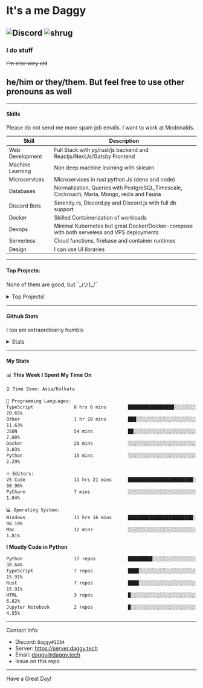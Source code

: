 
# It's a me Daggy

![Discord](https://img.shields.io/discord/491175207122370581?color=black&label=Discord&logo=discord) ![shrug](https://komarev.com/ghpvc/?username=Daggy1234&style=flat-square)
 ----

### I do stuff

~~I'm also very old~~

## he/him or they/them. But feel free to use other pronouns as well

-----

#### Skills

Please do not send me more spam job emails. I want to work at Mcdonalds.

| Skill | Description |
| ----- | ----------- |
| Web Development | Full Stack with py/rust/js backend and Reactjs/NextJs/Gatsby Frontend
| Machine Learning | Non deep machine learning with sklearn |
| Microservices | Microservices in rust python Js (deno and node) |
| Databases | Normalization, Queries with PostgreSQL,Timescale, Cockroach,  Maria, Mongo, redis and Fauna |
| Discord Bots | Serenity.rs, Discord.py and Discord.js with full db support |
| Docker | Skilled Containerization of workloads |
| Devops | Minimal Kubernetes but great Docker/Docker-compose with both serveless and VPS deployments |
| Serverless | Cloud functions, firebase and container runtimes |
| Design | I can use UI libraries|

-----

#### Top Projects:

None of them are good, but ¯\_(ツ)_/¯
<details>
  <summary>Top Projects!</summary>
    
   - [Dagpi](https://dagpi.xyz) : Full stack api built with rust, postgres, redis, python and typescript with Full frontend dashboard and  full monitoring. Also 2 api wrappers for it.
    
   - [Dagbot](https://dagbot.daggy.tech): discord bot with website and feedback along with large fully customisable interface using Postgres and discord.py
    
   - [R.Daggy](https://github.com/Daggy1234/r.daggy): Private discord bot for my server with rust
    
   - [New York Pizza](https://github.com/Daggy1234/NewYorkPizza): A data science study that uses Data analysis and ML to predict the best place to open a pizza shop
 
</details>

-----

#### Github Stats

I too am extraordinarily humble

<details>
  <summary>Stats</summary>
<a href="https://github.com/Daggy1234">
  <img src="https://github-readme-stats.vercel.app/api?username=Daggy1234&show_icons=true&hide_border=true" />
</a><a href="https://github.com/Daggy1234">
  <img src="https://github-readme-stats.vercel.app/api/top-langs/?username=Daggy1234&layout=compact&langs_count=9&hide=css,html" />
</a><a href="https://github.com/Daggy1234">
 <img src="https://raw.githubusercontent.com/Daggy1234/generate-stats/master/generated/overview.svg" />
</a><a href="https://github.com/Daggy1234">
 <img src="https://raw.githubusercontent.com/Daggy1234/generate-stats/master/generated/languages.svg" />
 </a>
</details>
  
-----

#### My Stats

<!--START_SECTION:waka-->
📊 **This Week I Spent My Time On** 

```text
⌚︎ Time Zone: Asia/Kolkata

💬 Programming Languages: 
TypeScript               8 hrs 6 mins        █████████████████░░░░░░░░   70.65% 
Other                    1 hr 20 mins        ███░░░░░░░░░░░░░░░░░░░░░░   11.63% 
JSON                     54 mins             ██░░░░░░░░░░░░░░░░░░░░░░░   7.88% 
Docker                   20 mins             ░░░░░░░░░░░░░░░░░░░░░░░░░   3.03% 
Python                   15 mins             ░░░░░░░░░░░░░░░░░░░░░░░░░   2.29%

🔥 Editors: 
VS Code                  11 hrs 21 mins      ████████████████████████░   98.96% 
PyCharm                  7 mins              ░░░░░░░░░░░░░░░░░░░░░░░░░   1.04%

💻 Operating System: 
Windows                  11 hrs 16 mins      ████████████████████████░   98.19% 
Mac                      12 mins             ░░░░░░░░░░░░░░░░░░░░░░░░░   1.81%

```

**I Mostly Code in Python** 

```text
Python                   17 repos            █████████░░░░░░░░░░░░░░░░   38.64% 
TypeScript               7 repos             ████░░░░░░░░░░░░░░░░░░░░░   15.91% 
Rust                     7 repos             ████░░░░░░░░░░░░░░░░░░░░░   15.91% 
HTML                     3 repos             █░░░░░░░░░░░░░░░░░░░░░░░░   6.82% 
Jupyter Notebook         2 repos             █░░░░░░░░░░░░░░░░░░░░░░░░   4.55%

```



<!--END_SECTION:waka-->

-----

Contact Info:

- Discord: `Daggy#1234`
- Server: https://server.daggy.tech
- Email: daggy@daggy.tech
- Issue on this repo

-----
Have a Great Day!
